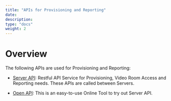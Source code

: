 ```yaml
---
title: "APIs for Provisioning and Reporting"
date: 
description:
type: "docs"
weight: 2
---
```

# Overview
The following APIs are used for Provisioning and Reporting:

- [Server API](https://www.enablex.io/developer/video-api/server-api/): Restful API Service for Provisioning, Video Room Access and Reporting needs. These APIs are called between Servers.

- [Open API](https://openapi.enablex.io/video/v2/api-docs/): This is an easy-to-use Online Tool to try out Server API.
